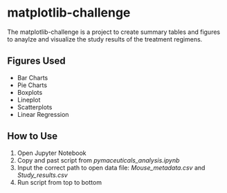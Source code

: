 # matplotlib-challenge
The matplotlib-challenge is a project to create summary tables and figures to anaylze and visualize the study results of the treatment regimens. 
## Figures Used
* Bar Charts
* Pie Charts
* Boxplots
* Lineplot
* Scatterplots
* Linear Regression
## How to Use
1. Open Jupyter Notebook
2. Copy and past script from *pymaceuticals_analysis.ipynb*
3. Input the correct path to open data file: *Mouse_metadata.csv* and *Study_results.csv*
4. Run script from top to bottom